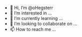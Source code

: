 - 👋 Hi, I’m @oHegsterr
- 👀 I’m interested in ...
- 🌱 I’m currently learning ...
- 💞️ I’m looking to collaborate on ...
- 📫 How to reach me ...

<!---
oHegsterr/oHegsterr is a ✨ special ✨ repository because its `README.md` (this file) appears on your GitHub profile.
You can click the Preview link to take a look at your changes.
--->

